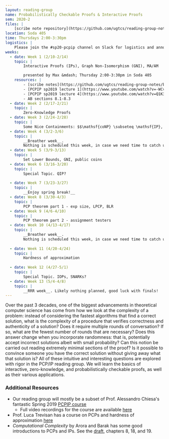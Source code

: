 ```yaml
---
layout: reading-group
name: Probabilistically Checkable Proofs & Interactive Proofs
sem: 2020-2
files: | 
    [scribe note repository](https://github.com/ugtcs/reading-group-notes/tree/master/pcpip/sp20)
location: Soda 405
time: Thursdays 2:00-3:30pm
logistics: |
    Please join the #sp20-pcpip channel on Slack for logistics and announcements!
weeks:
  - date: Week 1 (2/10-2/14)
    topic: |
        Interactive Proofs (IPs), Graph Non-Isomorphism (GNI), MA/AM

        presented by Max &mdash; Thursday 2:00-3:30pm in Soda 405
    resources: |
        - [scribe notes](https://github.com/ugtcs/reading-group-notes/blob/master/pcpip/sp20/week-1.pdf)
        - [PCPIP sp2019 lecture 1](https://www.youtube.com/watch?v=-WCvJurvmlM&list=PLkFD6_40KJIyWWtxCPBHwGsrutjvwM5_U&index=2&t=0s)
        - [PCPIP sp2019 lecture 4](https://www.youtube.com/watch?v=Q1K3eOEgxao&list=PLkFD6_40KJIyWWtxCPBHwGsrutjvwM5_U&index=4)
        - AB sections 8.1-8.3
  - date: Week 2 (2/17-2/21)
    topic: |
        Zero-Knowledge Proofs
  - date: Week 3 (2/24-2/28)
    topic: |
        Some Nice Containments: $$\mathsf{coNP} \subseteq \mathsf{IP}, \mathsf{IP} = \mathsf{PSPACE}$$
  - date: Week 4 (3/2-3/6)
    topic: |
        __Breather week__. 
        Nothing is scheduled this week, in case we need time to catch up/finish previous topics.
  - date: Week 5 (3/9-3/13)
    topic: |
        Set Lower Bounds, GNI, public coins
  - date: Week 6 (3/16-3/20)
    topic: |
        Special Topic. QIP?
        
  - date: Week 7 (3/23-3/27)
    topic: |
        __Enjoy spring break!__
  - date: Week 8 (3/30-4/3)
    topic: |
        PCP theorem part 1 - exp size, LPCP, BLR
  - date: Week 9 (4/6-4/10)
    topic: |
        PCP theorem part 2 - assignment testers
  - date: Week 10 (4/13-4/17)
    topic: |
        __Breather week__. 
        Nothing is scheduled this week, in case we need time to catch up/finish previous topics.
        
  - date: Week 11 (4/20-4/24)
    topic: |
        Hardness of approximation
        
  - date: Week 12 (4/27-5/1)
    topic: |
        Special Topic. IOPs, SNARKs?
  - date: Week 13 (5/4-4/8)
    topic: |
        __RRR week__. Likely nothing planned, good luck with finals!
---
```


Over the past 3 decades, one of the biggest advancements in theoretical computer science has come from how we look at the complexity of a problem: instead of considering the fastest algorithms that find a correct solution, what is the complexity of a procedure that verifies correctness and authenticity of a solution? Does it require multiple rounds of conversation? If so, what are the fewest number of rounds that are necessary? Does this answer change when you incorporate randomness: that is, potentially accept incorrect solutions albeit with small probability? Can this notion be carried out reading extremely minimal sections of the proof? Is it possible to convince someone you have the correct solution without giving away what that solution is? All of these intuitive and interesting questions are explored with rigor in the PCP/IP reading group. We will learn the basics of interactive, zero-knowledge, and probabilistically checkable proofs, as well as their various applications.

### Additional Resources

- Our reading group will mostly be a subset of Prof. Alessandro Chiesa's fantastic Spring 2019 [PCPIP course](http://people.eecs.berkeley.edu/~alexch/classes/CS294-S2019.html)
  - Full video recordings for the course are available [here](https://www.youtube.com/playlist?list=PLkFD6_40KJIyWWtxCPBHwGsrutjvwM5_U)
- Prof. Luca Trevisan has a course on PCPs and hardness of approximation [here](https://people.eecs.berkeley.edu/~luca/pcp/)
- *Computational Complexity* by Arora and Barak has some good introductions to PCPs and IPs. See the [draft](https://theory.cs.princeton.edu/complexity/book.pdf), chapters 8, 18, and 19.

